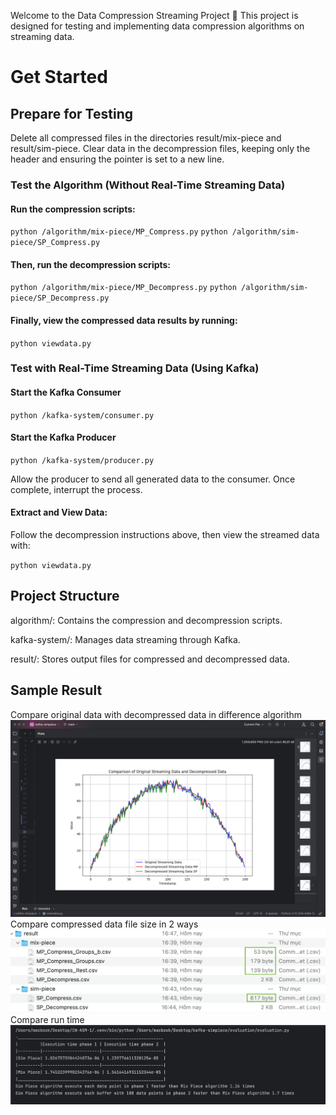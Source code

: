 Welcome to the Data Compression Streaming Project 👋
This project is designed for testing and implementing data compression algorithms on streaming data.

# **Get Started**
## Prepare for Testing

Delete all compressed files in the directories result/mix-piece and result/sim-piece.
Clear data in the decompression files, keeping only the header and ensuring the pointer is set to a new line.

### Test the Algorithm (Without Real-Time Streaming Data)

#### Run the compression scripts:
`python /algorithm/mix-piece/MP_Compress.py`
`python /algorithm/sim-piece/SP_Compress.py`
#### Then, run the decompression scripts:
`python /algorithm/mix-piece/MP_Decompress.py`
`python /algorithm/sim-piece/SP_Decompress.py`
#### Finally, view the compressed data results by running:
`python viewdata.py`

### Test with Real-Time Streaming Data (Using Kafka) 

#### Start the Kafka Consumer
`python /kafka-system/consumer.py`

#### Start the Kafka Producer

`python /kafka-system/producer.py`

Allow the producer to send all generated data to the consumer. Once complete, interrupt the process.

#### Extract and View Data:
Follow the decompression instructions above, then view the streamed data with:

`python viewdata.py`

## Project Structure

algorithm/: Contains the compression and decompression scripts.

kafka-system/: Manages data streaming through Kafka.

result/: Stores output files for compressed and decompressed data.

## Sample Result
Compare original data with decompressed data in difference algorithm
![Project screenshot](image/view_general_data.jpeg)
Compare compressed data file size in 2 ways
![Project screenshot](image/compare_size.jpeg)
Compare run time 
![Project screenshot](image/compare_run_time.png)